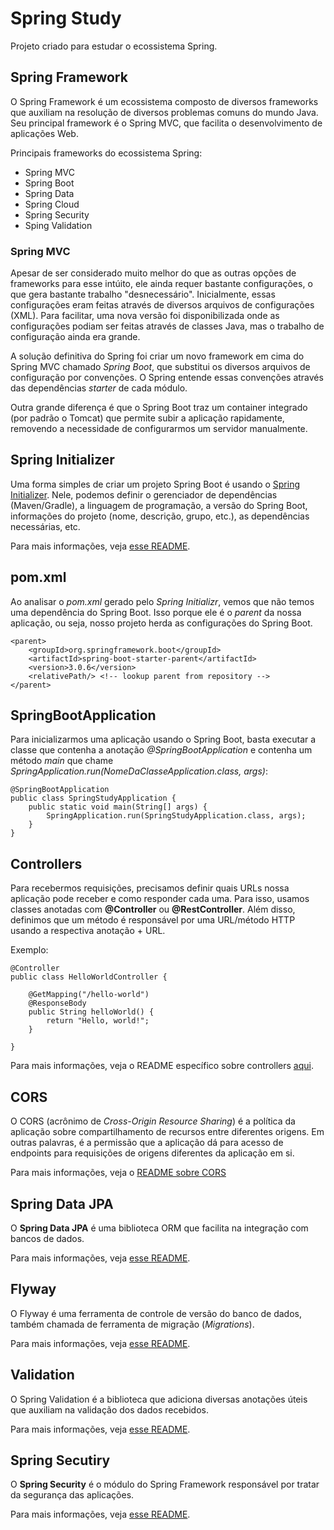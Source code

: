 # Spring Study

Projeto criado para estudar o ecossistema Spring.

## Spring Framework

O Spring Framework é um ecossistema composto de diversos frameworks que auxiliam na resolução de diversos problemas
comuns do mundo Java. Seu principal framework é o Spring MVC, que facilita o desenvolvimento de aplicações Web.

Principais frameworks do ecossistema Spring:

* Spring MVC
* Spring Boot
* Spring Data
* Spring Cloud
* Spring Security
* Sping Validation

### Spring MVC

Apesar de ser considerado muito melhor do que as outras opções de frameworks para esse intúito, ele ainda requer
bastante configurações, o que gera bastante trabalho "desnecessário". Inicialmente, essas configurações eram feitas
através de diversos arquivos de configurações (XML). Para facilitar, uma nova versão foi disponibilizada onde
as configurações podiam ser feitas através de classes Java, mas o trabalho de configuração ainda era grande.

A solução definitiva do Spring foi criar um novo framework em cima do Spring MVC chamado *Spring Boot*, que substitui
os diversos arquivos de configuração por convenções. O Spring entende essas convenções através das dependências
*starter* de cada módulo.

Outra grande diferença é que o Spring Boot traz um container integrado (por padrão o Tomcat) que permite subir a
aplicação rapidamente, removendo a necessidade de configurarmos um servidor manualmente.

## Spring Initializer

Uma forma simples de criar um projeto Spring Boot é usando o [Spring Initializer](https://start.spring.io/). Nele,
podemos definir o gerenciador de dependências (Maven/Gradle), a linguagem de programação, a versão do Spring Boot,
informações do projeto (nome, descrição, grupo, etc.), as dependências necessárias, etc.

Para mais informações, veja [esse README](READMEs/spring_initializr.md).

## pom.xml

Ao analisar o *pom.xml* gerado pelo *Spring Initializr*, vemos que não temos uma dependência do Spring Boot. Isso porque
ele é o *parent* da nossa aplicação, ou seja, nosso projeto herda as configurações do Spring Boot.

    <parent>
        <groupId>org.springframework.boot</groupId>
        <artifactId>spring-boot-starter-parent</artifactId>
        <version>3.0.6</version>
        <relativePath/> <!-- lookup parent from repository -->
	</parent>

## SpringBootApplication

Para inicializarmos uma aplicação usando o Spring Boot, basta executar a classe que contenha a anotação
_@SpringBootApplication_ e contenha um método _main_ que chame
_SpringApplication.run(NomeDaClasseApplication.class, args)_:

    @SpringBootApplication
    public class SpringStudyApplication {    
        public static void main(String[] args) {
            SpringApplication.run(SpringStudyApplication.class, args);
        }    
    }

## Controllers

Para recebermos requisições, precisamos definir quais URLs nossa aplicação pode receber e como responder cada uma. Para
isso, usamos classes anotadas com **@Controller** ou **@RestController**. Além disso, definimos que um método é
responsável por uma URL/método HTTP usando a respectiva anotação + URL.

Exemplo:

    @Controller
    public class HelloWorldController {
    
        @GetMapping("/hello-world")
        @ResponseBody
        public String helloWorld() {
            return "Hello, world!";
        }
    
    }

Para mais informações, veja o README específico sobre controllers [aqui](READMEs/controller.md).

## CORS

O CORS (acrônimo de _Cross-Origin Resource Sharing_) é a política da aplicação sobre compartilhamento de recursos entre
diferentes origens. Em outras palavras, é a permissão que a aplicação dá para acesso de endpoints para requisições de
origens diferentes da aplicação em si.

Para mais informações, veja o [README sobre CORS](READMEs/CORS.md)

## Spring Data JPA

O **Spring Data JPA** é uma biblioteca ORM que facilita na integração com bancos de dados.

Para mais informações, veja [esse README](READMEs/spring_data_jpa.md).

## Flyway

O Flyway é uma ferramenta de controle de versão do banco de dados, também chamada de ferramenta de migração
(_Migrations_).

Para mais informações, veja [esse README](READMEs/flyway.md).

## Validation

O Spring Validation é a biblioteca que adiciona diversas anotações úteis que auxiliam na validação dos dados recebidos.

Para mais informações, veja [esse README](READMEs/validation.md).

## Spring Secutiry

O **Spring Security** é o módulo do Spring Framework responsável por tratar da segurança das aplicações.

Para mais informações, veja [esse README](READMEs/security.md).